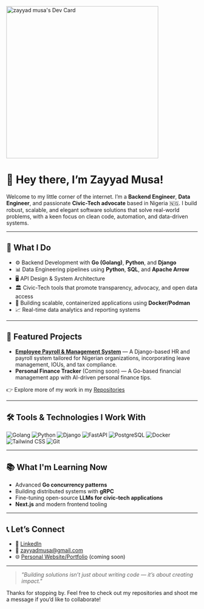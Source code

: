 
<a href="https://app.daily.dev/zayyaski"><img src="https://api.daily.dev/devcards/9fd8dc6f3cc74155a9624ec174477d26.png?r=tzw" width="400" alt="zayyad musa's Dev Card"/></a>

# 👋 Hey there, I’m Zayyad Musa!

Welcome to my little corner of the internet. I’m a **Backend Engineer**, **Data Engineer**, and passionate **Civic-Tech advocate** based in Nigeria 🇳🇬. I build robust, scalable, and elegant software solutions that solve real-world problems, with a keen focus on clean code, automation, and data-driven systems.

---

## 🚀 What I Do

- ⚙️ Backend Development with **Go (Golang)**, **Python**, and **Django**
- 📊 Data Engineering pipelines using **Python**, **SQL**, and **Apache Arrow**
- 🖥️ API Design & System Architecture
- 🏛️ Civic-Tech tools that promote transparency, advocacy, and open data access
- 💾 Building scalable, containerized applications using **Docker/Podman**
- 📈 Real-time data analytics and reporting systems

---

## 📌 Featured Projects

- **[Employee Payroll & Management System](https://github.com/zayyadi/)** — A Django-based HR and payroll system tailored for Nigerian organizations, incorporating leave management, IOUs, and tax compliance.
- **Personal Finance Tracker** (Coming soon) — A Go-based financial management app with AI-driven personal finance tips.

👉 Explore more of my work in my [Repositories](https://github.com/zayyadi?tab=repositories)

---

## 🛠️ Tools & Technologies I Work With

![Golang](https://img.shields.io/badge/-Golang-00ADD8?logo=go&logoColor=white)
![Python](https://img.shields.io/badge/-Python-3776AB?logo=python&logoColor=white)
![Django](https://img.shields.io/badge/-Django-092E20?logo=django&logoColor=white)
![FastAPI](https://img.shields.io/badge/-FastAPI-009688?logo=fastapi&logoColor=white)
![PostgreSQL](https://img.shields.io/badge/-PostgreSQL-336791?logo=postgresql&logoColor=white)
![Docker](https://img.shields.io/badge/-Docker-2496ED?logo=docker&logoColor=white)
![Tailwind CSS](https://img.shields.io/badge/-TailwindCSS-38B2AC?logo=tailwindcss&logoColor=white)
![Git](https://img.shields.io/badge/-Git-F05032?logo=git&logoColor=white)

---

## 📚 What I'm Learning Now

- Advanced **Go concurrency patterns**
- Building distributed systems with **gRPC**
- Fine-tuning open-source **LLMs for civic-tech applications**
- **Next.js** and modern frontend tooling

---

## 📞 Let’s Connect

- 💼 [LinkedIn](https://www.linkedin.com/in/zayyadmusa)
- 📧 zayyadmusa@gmail.com
- 🌐 [Personal Website/Portfolio](https://github.com/zayyadi) (coming soon)

---

> *"Building solutions isn’t just about writing code — it’s about creating impact."*

Thanks for stopping by. Feel free to check out my repositories and shoot me a message if you’d like to collaborate!



